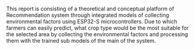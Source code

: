 This report is consisting of a theoretical and conceptual platform of Recommendation system through integrated models of collecting environmental factors using ESP32-S microcontrollers. Due to which farmers can easily predict, what crop type would be the most suitable for the selected area by collecting the environmental factors and processing them with the trained sub
models of the main of the system. 
